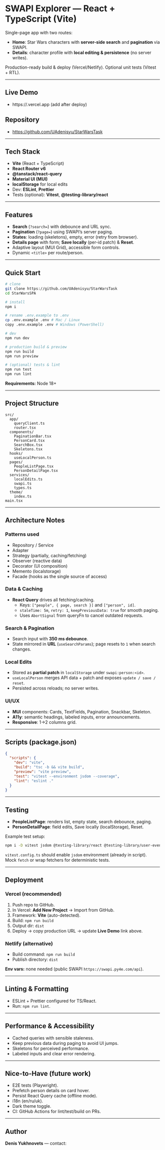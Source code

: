 # SWAPI Explorer — React + TypeScript (Vite)

Single-page app with two routes:
- **Home**: Star Wars characters with **server-side search** and **pagination** via SWAPI.
- **Details**: character profile with **local editing & persistence** (no server writes).

Production-ready build & deploy (Vercel/Netlify). Optional unit tests (Vitest + RTL).

---

## Live Demo
- https://<your-vercel-domain>.vercel.app (add after deploy)

## Repository
- https://github.com/UAdenisyu/StarWarsTask

---

## Tech Stack
- **Vite** (React + TypeScript)
- **React Router v6**
- **@tanstack/react-query**
- **Material UI (MUI)**
- **localStorage** for local edits
- Dev: **ESLint**, **Prettier**
- Tests (optional): **Vitest**, **@testing-library/react**

---

## Features
- **Search** (`?search=`) with debounce and URL sync.
- **Pagination** (`?page=`) using SWAPI’s server paging.
- **States**: loading (skeletons), empty, error (retry from browser).
- **Details page** with form; **Save locally** (per-id patch) & **Reset**.
- Adaptive layout (MUI Grid), accessible form controls.
- Dynamic `<title>` per route/person.

---

## Quick Start

```bash
# clone
git clone https://github.com/UAdenisyu/StarWarsTask
cd StarWarsSPA

# install
npm i

# rename .env.example to .env
cp .env.example .env # Mac / Linux
copy .env.example .env # Windows (PowerShell)

# dev
npm run dev

# production build & preview
npm run build
npm run preview

# (optional) tests & lint
npm run test
npm run lint
```

**Requirements:** Node 18+

---

## Project Structure

```text
src/
  app/
    queryClient.ts
    router.tsx
  components/
    PaginationBar.tsx
    PersonCard.tsx
    SearchBox.tsx
    Skeletons.tsx
  hooks/
    useLocalPerson.ts
  pages/
    PeopleListPage.tsx
    PersonDetailPage.tsx
  services/
    localEdits.ts
    swapi.ts
    types.ts
  theme/
    index.ts
main.tsx
```

---

## Architecture Notes

### Patterns used

- Repository / Service
- Adapter
- Strategy (partially, caching/fetching)
- Observer (reactive data)
- Decorator (UI composition)
- Memento (localstorage)
- Facade (hooks as the single source of access)

### Data & Caching
- **React Query** drives all fetching/caching.
  - Keys: `["people", { page, search }]` and `["person", id]`.
  - `staleTime: 5m`, `retry: 1`, `keepPreviousData: true` for smooth paging.
  - Uses `AbortSignal` from queryFn to cancel outdated requests.

### Search & Pagination
- Search input with **350 ms debounce**.
- State mirrored in **URL** (`useSearchParams`); page resets to `1` when search changes.

### Local Edits
- Stored as **partial patch** in `localStorage` under `swapi:person:<id>`.
- `useLocalPerson` merges API data + patch and exposes `update / save / reset`.
- Persisted across reloads; no server writes.

### UI/UX
- **MUI** components: Cards, TextFields, Pagination, Snackbar, Skeleton.
- **A11y**: semantic headings, labeled inputs, error announcements.
- **Responsive**: 1→2 columns grid.

---

## Scripts (package.json)

```json
{
  "scripts": {
    "dev": "vite",
    "build": "tsc -b && vite build",
    "preview": "vite preview",
    "test": "vitest --environment jsdom --coverage",
    "lint": "eslint ."
  }
}
```

---

## Testing
- **PeopleListPage**: renders list, empty state, search debounce, paging.
- **PersonDetailPage**: field edits, Save locally (localStorage), Reset.

Example test setup:
```bash
npm i -D vitest jsdom @testing-library/react @testing-library/user-event @testing-library/jest-dom
```

`vitest.config.ts` should enable `jsdom` environment (already in script).  
Mock `fetch` or wrap fetchers for deterministic tests.

---

## Deployment

### Vercel (recommended)
1. Push repo to GitHub.
2. In Vercel: **Add New Project** → Import from GitHub.
3. Framework: **Vite** (auto-detected).
4. Build: `npm run build`
5. Output dir: `dist`
6. Deploy → copy production URL → update **Live Demo** link above.

### Netlify (alternative)
- Build command: `npm run build`
- Publish directory: `dist`

**Env vars:** none needed (public SWAPI `https://swapi.py4e.com/api`).

---

## Linting & Formatting
- ESLint + Prettier configured for TS/React.
- Run: `npm run lint`.

---

## Performance & Accessibility
- Cached queries with sensible staleness.
- Keep previous data during paging to avoid UI jumps.
- Skeletons for perceived performance.
- Labeled inputs and clear error rendering.

---

## Nice-to-Have (future work)
- E2E tests (Playwright).
- Prefetch person details on card hover.
- Persist React Query cache (offline mode).
- i18n (en/ru/uk).
- Dark theme toggle.
- CI: GitHub Actions for lint/test/build on PRs.

---

## Author
**Denis Yukhnovets** — contact: 